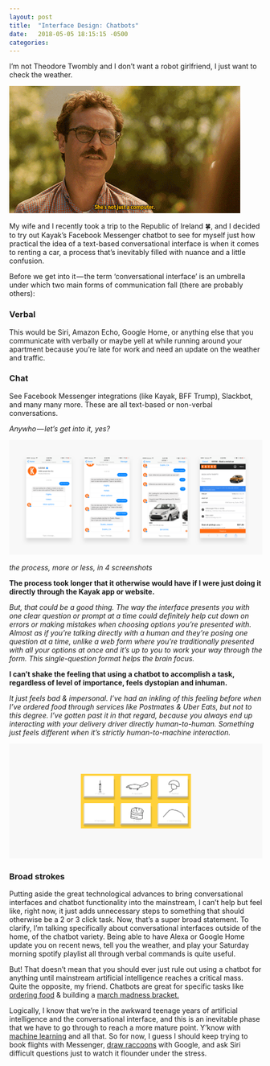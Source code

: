 ```yaml
---
layout: post
title:  "Interface Design: Chatbots"
date:   2018-05-05 18:15:15 -0500
categories:
---
```


I’m not Theodore Twombly and I don’t want a robot girlfriend, I just want to check the weather.

![theodore twombly](images/theo.gif "theodore twombly")

My wife and I recently took a trip to the Republic of Ireland 🍀, and I decided to try out Kayak’s Facebook Messenger chatbot to see for myself just how practical the idea of a text-based conversational interface is when it comes to renting a car, a process that’s inevitably filled with nuance and a little confusion.

Before we get into it — the term ‘conversational interface’ is an umbrella under which two main forms of communication fall (there are probably others):

### Verbal
This would be Siri, Amazon Echo, Google Home, or anything else that you communicate with verbally or maybe yell at while running around your apartment because you’re late for work and need an update on the weather and traffic.

### Chat
See Facebook Messenger integrations (like Kayak, BFF Trump), Slackbot, and many many more. These are all text-based or non-verbal conversations.

*Anywho — let’s get into it, yes?*

![kayak chatbot](images/kayakchat.png "kayak chatbot")

*the process, more or less, in 4 screenshots*


**The process took longer that it otherwise would have if I were just doing it directly through the Kayak app or website.**

*But, that could be a good thing. The way the interface presents you with one clear question or prompt at a time could definitely help cut down on errors or making mistakes when choosing options you’re presented with. Almost as if you’re talking directly with a human and they’re posing one question at a time, unlike a web form where you’re traditionally presented with all your options at once and it’s up to you to work your way through the form. This single-question format helps the brain focus.*


**I can’t shake the feeling that using a chatbot to accomplish a task, regardless of level of importance, feels dystopian and inhuman.**

*It just feels bad & impersonal. I’ve had an inkling of this feeling before when I’ve ordered food through services like Postmates & Uber Eats, but not to this degree. I’ve gotten past it in that regard, because you always end up interacting with your delivery driver directly human-to-human. Something just feels different when it’s strictly human-to-machine interaction.*


![quickdraw with google](images/quickdraw.png "quick draw with google")

### Broad strokes

Putting aside the great technological advances to bring conversational interfaces and chatbot functionality into the mainstream, I can’t help but feel like, right now, it just adds unnecessary steps to something that should otherwise be a 2 or 3 click task. Now, that’s a super broad statement. To clarify, I’m talking specifically about conversational interfaces outside of the home, of the chatbot variety. Being able to have Alexa or Google Home update you on recent news, tell you the weather, and play your Saturday morning spotify playlist all through verbal commands is quite useful.

But! That doesn’t mean that you should ever just rule out using a chatbot for anything until mainstream artificial intelligence reaches a critical mass. Quite the opposite, my friend. Chatbots are great for specific tasks like [ordering food](https://www.tacobell.com/feed/tacobot) & building a [march madness bracket.](https://www.geekwire.com/2017/can-fill-march-madness-bracket-twitter-thanks-ncaas-official-hamburger/)

Logically, I know that we’re in the awkward teenage years of artificial intelligence and the conversational interface, and this is an inevitable phase that we have to go through to reach a more mature point. Y’know with [machine learning](https://techcrunch.com/2016/11/26/machine-learning-can-fix-twitter-facebook-and-maybe-even-america/) and all that. So for now, I guess I should keep trying to book flights with Messenger, [draw raccoons](https://quickdraw.withgoogle.com/) with Google, and ask Siri difficult questions just to watch it flounder under the stress.
